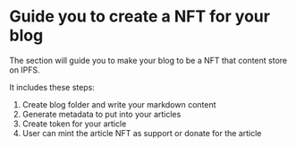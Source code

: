# Guide you to create a NFT for your blog

The section will guide you to make your blog to be a NFT that content store on IPFS.

It includes these steps:

1. Create blog folder and write your markdown content
2. Generate metadata to put into your articles
3. Create token for your article
4. User can mint the article NFT as support or donate for the article